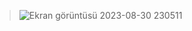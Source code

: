 > ![Ekran görüntüsü 2023-08-30 230511](https://user-images.githubusercontent.com/67860630/264472033-221697e1-a49c-4d79-8cb5-4d90a353414e.png)
